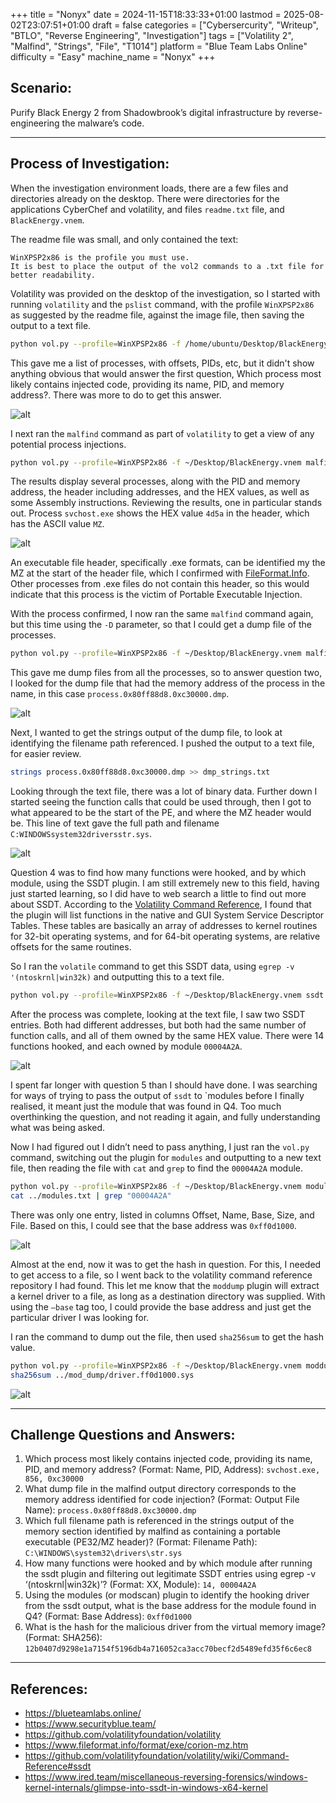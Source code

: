 +++
title = "Nonyx"
date = 2024-11-15T18:33:33+01:00
lastmod = 2025-08-02T23:07:51+01:00
draft = false
categories = ["Cybersercurity", "Writeup", "BTLO", "Reverse Engineering", "Investigation"]
tags = ["Volatility 2", "Malfind", "Strings", "File", "T1014"]
platform = "Blue Team Labs Online"
difficulty = "Easy"
machine_name = "Nonyx"
+++

## Scenario:

Purify Black Energy 2 from Shadowbrook’s digital infrastructure by reverse-engineering the malware’s code.

---

## Process of Investigation:

When the investigation environment loads, there are a few files and directories already on the desktop. There were directories for the applications CyberChef and volatility, and files `readme.txt` file, and `BlackEnergy.vnem`.

The readme file was small, and only contained the text:

```code
WinXPSP2x86 is the profile you must use.  
It is best to place the output of the vol2 commands to a .txt file for better readability.
```

Volatility was provided on the desktop of the investigation, so I started with running `volatility` and the `pslist` command, with the profile `WinXPSP2x86` as suggested by the readme file, against the image file, then saving the output to a text file.

```bash
python vol.py --profile=WinXPSP2x86 -f /home/ubuntu/Desktop/BlackEnergy.vnem pslist > processes.txt
```

This gave me a list of processes, with offsets, PIDs, etc, but it didn't show anything obvious that would answer the first question, Which process most likely contains injected code, providing its name, PID, and memory address?. There was more to do to get this answer.

![alt](00_volpy_pslist.jpg)

I next ran the `malfind` command as part of `volatility` to get a view of any potential process injections.

```bash
python vol.py --profile=WinXPSP2x86 -f ~/Desktop/BlackEnergy.vnem malfind > ~/Desktop/malfind.txt
```

The results display several processes, along with the PID and memory address, the header including addresses, and the HEX values, as well as some Assembly instructions. Reviewing the results, one in particular stands out. Process `svchost.exe` shows the HEX value `4d5a` in the header, which has the ASCII value `MZ`.

![alt](01_malfind_svchost.jpg)

An executable file header, specifically .exe formats, can be identified my the MZ at the start of the header file, which I confirmed with [FileFormat.Info](https://www.fileformat.info/format/exe/corion-mz.htm). Other processes from .exe files do not contain this header, so this would indicate that this process is the victim of Portable Executable Injection.

With the process confirmed, I now ran the same `malfind` command again, but this time using the `-D` parameter, so that I could get a dump file of the processes.

```bash
python vol.py --profile=WinXPSP2x86 -f ~/Desktop/BlackEnergy.vnem malfind -D ~/Desktop/malfind_dump
```

This gave me dump files from all the processes, so to answer question two, I looked for the dump file that had the memory address of the process in the name, in this case `process.0x80ff88d8.0xc30000.dmp`.

![alt](02_process_dump.jpg)

Next, I wanted to get the strings output of the dump file, to look at identifying the filename path referenced. I pushed the output to a text file, for easier review.

```bash
strings process.0x80ff88d8.0xc30000.dmp >> dmp_strings.txt
```

Looking through the text file, there was a lot of binary data. Further down I started seeing the function calls that could be used through, then I got to what appeared to be the start of the PE, and where the MZ header would be. This line of text gave the full path and filename `C:WINDOWSsystem32driversstr.sys`.

![alt](03_filename_path.jpg)

Question 4 was to find how many functions were hooked, and by which module, using the SSDT plugin. I am still extremely new to this field, having just started learning, so I did have to web search a little to find out more about SSDT. According to the [Volatility Command Reference](https://github.com/volatilityfoundation/volatility/wiki/Command-Reference#ssdt), I found that the plugin will list functions in the native and GUI System Service Descriptor Tables. These tables are basically an array of addresses to kernel routines for 32-bit operating systems, and for 64-bit operating systems, are relative offsets for the same routines.

So I ran the `volatile` command to get this SSDT data, using `egrep -v '(ntoskrnl|win32k)` and outputting this to a text file.

```bash
python vol.py --profile=WinXPSP2x86 -f ~/Desktop/BlackEnergy.vnem ssdt | egrep -v '(ntoskrnl|win32k)
```

After the process was complete, looking at the text file, I saw two SSDT entries. Both had different addresses, but both had the same number of function calls, and all of them owned by the same HEX value. There were 14 functions hooked, and each owned by module `00004A2A`.

![alt](04_functions.jpg)

I spent far longer with question 5 than I should have done. I was searching for ways of trying to pass the output of `ssdt` to `modules before I finally realised, it meant just the module that was found in Q4. Too much overthinking the question, and not reading it again, and fully understanding what was being asked.

Now I had figured out I didn’t need to pass anything, I just ran the `vol.py` command, switching out the plugin for `modules` and outputting to a new text file, then reading the file with `cat` and `grep` to find the `00004A2A` module.

```bash
python vol.py --profile=WinXPSP2x86 -f ~/Desktop/BlackEnergy.vnem modules >> ../modules.txt
cat ../modules.txt | grep "00004A2A"
```

There was only one entry, listed in columns Offset, Name, Base, Size, and File. Based on this, I could see that the base address was `0xff0d1000`.

![alt](05_modules.jpg)

Almost at the end, now it was to get the hash in question. For this, I needed to get access to a file, so I went back to the volatility command reference repository I had found. This let me know that the `moddump` plugin will extract a kernel driver to a file, as long as a destination directory was supplied. With using the `–base` tag too, I could provide the base address and just get the particular driver I was looking for.

I ran the command to dump out the file, then used `sha256sum` to get the hash value.

```bash
python vol.py --profile=WinXPSP2x86 -f ~/Desktop/BlackEnergy.vnem moddump --base=0xff0d1000 -D ../mod_dump
sha256sum ../mod_dump/driver.ff0d1000.sys
```

![alt](06_filehash.jpg)

---

## Challenge Questions and Answers:

1. Which process most likely contains injected code, providing its name, PID, and memory address? (Format: Name, PID, Address): `svchost.exe, 856, 0xc30000`
2. What dump file in the malfind output directory corresponds to the memory address identified for code injection? (Format: Output File Name): `process.0x80ff88d8.0xc30000.dmp`
3. Which full filename path is referenced in the strings output of the memory section identified by malfind as containing a portable executable (PE32/MZ header)? (Format: Filename Path): `C:\WINDOWS\system32\drivers\str.sys`
4. How many functions were hooked and by which module after running the ssdt plugin and filtering out legitimate SSDT entries using egrep -v ‘(ntoskrnl|win32k)’? (Format: XX, Module): `14, 00004A2A`
5. Using the modules (or modscan) plugin to identify the hooking driver from the ssdt output, what is the base address for the module found in Q4? (Format: Base Address): `0xff0d1000`
6. What is the hash for the malicious driver from the virtual memory image? (Format: SHA256): `12b0407d9298e1a7154f5196db4a716052ca3acc70becf2d5489efd35f6c6ec8`

---

## References:

- https://blueteamlabs.online/
- https://www.securityblue.team/
- https://github.com/volatilityfoundation/volatility
- https://www.fileformat.info/format/exe/corion-mz.htm
- https://github.com/volatilityfoundation/volatility/wiki/Command-Reference#ssdt
- https://www.ired.team/miscellaneous-reversing-forensics/windows-kernel-internals/glimpse-into-ssdt-in-windows-x64-kernel
